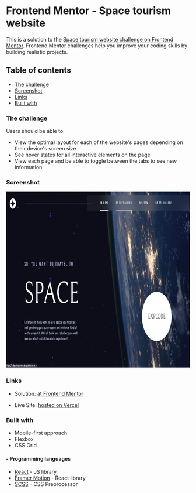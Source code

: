 
# Frontend Mentor - Space tourism website 

This is a solution to the [Space tourism website challenge on Frontend Mentor](https://www.frontendmentor.io/challenges/space-tourism-multipage-website-gRWj1URZ3). Frontend Mentor challenges help you improve your coding skills by building realistic projects. 

## Table of contents

  - [The challenge](#the-challenge)
  - [Screenshot](#screenshot)
  - [Links](#links)
  - [Built with](#built-with)

### The challenge

Users should be able to:

- View the optimal layout for each of the website's pages depending on their device's screen size
- See hover states for all interactive elements on the page
- View each page and be able to toggle between the tabs to see new information

### Screenshot

<img src="./assets/SpaceTourismScreenshot.jpg" width="768" height="480">


### Links

- Solution: [at Frontend Mentor](https://www.frontendmentor.io/solutions/fully-responsive-multipage-website-built-with-react-and-sass-Y0WrOKB84L)

- Live Site: [hosted on Vercel](https://galaxytours.vercel.app)

### Built with
- Mobile-first approach
- Flexbox
- CSS Grid
#### - Programming languages
- [React](https://reactjs.org/) - JS library
- [Framer Motion](https://www.framer.com/motion) - React library
- [SCSS](https://sass-lang.com/) - CSS Preprocessor

